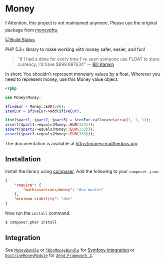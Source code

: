 Money
=====

:exclamation: Attention, this project is not maintained anymore. Please use the original package from [moneyphp](https://github.com/moneyphp/money).

[![Build Status](https://api.travis-ci.org/mathiasverraes/money.png?branch=master)](http://travis-ci.org/mathiasverraes/money)

PHP 5.3+ library to make working with money safer, easier, and fun!

> "If I had a dime for every time I've seen someone use FLOAT to store currency, I'd have $999.997634" -- [Bill Karwin](https://twitter.com/billkarwin/status/347561901460447232)

In short: You shouldn't represent monetary values by a float. Wherever
you need to represent money, use this Money value object.

```php
<?php

use Money\Money;

$fiveEur = Money::EUR(500);
$tenEur = $fiveEur->add($fiveEur);

list($part1, $part2, $part3) = $tenEur->allocate(array(1, 1, 1));
assert($part1->equals(Money::EUR(334)));
assert($part2->equals(Money::EUR(333)));
assert($part3->equals(Money::EUR(333)));
```

The documentation is available at http://money.readthedocs.org


Installation
------------

Install the library using [composer][1]. Add the following to your `composer.json`:

```json
{
    "require": {
        "mathiasverraes/money": "dev-master"
    },
    "minimum-stability": "dev"    
}
```

Now run the `install` command.

```sh
$ composer.phar install
```

Integration
-----------

See [`MoneyBundle`][2] or [`TbbcMoneyBundle`][4] for [Symfony integration][3] or [`DoctrineMoneyModule`][5] for [`Zend Framework 2`][6].

[1]: http://getcomposer.org/
[2]: https://github.com/pink-tie/MoneyBundle/
[3]: http://symfony.com/
[4]: https://github.com/TheBigBrainsCompany/TbbcMoneyBundle
[5]: https://github.com/zfbrasil/doctrine-money-module
[6]: http://framework.zend.com/
